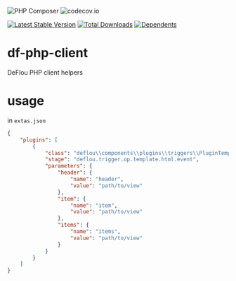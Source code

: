 ![PHP Composer](https://github.com/jeyroik/df-php-client/workflows/PHP%20Composer/badge.svg?branch=master)
![codecov.io](https://codecov.io/gh/jeyroik/df-php-client/coverage.svg?branch=master)

[![Latest Stable Version](https://poser.pugx.org/jeyroik/df-php-client/v)](//packagist.org/packages/jeyroik/df-php-client)
[![Total Downloads](https://poser.pugx.org/jeyroik/df-php-client/downloads)](//packagist.org/packages/jeyroik/df-php-client)
[![Dependents](https://poser.pugx.org/jeyroik/df-php-client/dependents)](//packagist.org/packages/jeyroik/df-php-client)


# df-php-client

DeFlou PHP client helpers

# usage

in `extas.json`

```json
{
    "plugins": [
        {
            "class": "deflou\\components\\plugins\\triggers\\PluginTemplateHtmlEvent",
            "stage": "deflou.trigger.op.template.html.event",
            "parameters": {
                "header": {
                    "name": "header",
                    "value": "path/to/view"
                },
                "item": {
                    "name": "item",
                    "value": "path/to/view"
                },
                "items": {
                    "name": "items",
                    "value": "path/to/view"
                }
            }
        }
    ]
}
```